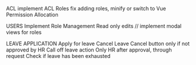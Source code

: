 ACL
    implement ACL
        Roles
            fix adding roles, minify or switch to Vue
        Permission
        Allocation

USERS
    Implement Role Management
    Read only edits
    // implement modal views for roles

LEAVE
    APPLICATION
        Apply for leave
        Cancel Leave
            Cancel button only if not approved by HR
            Call off leave action
                Only HR after approval, through request
                Check if leave has been exhausted
